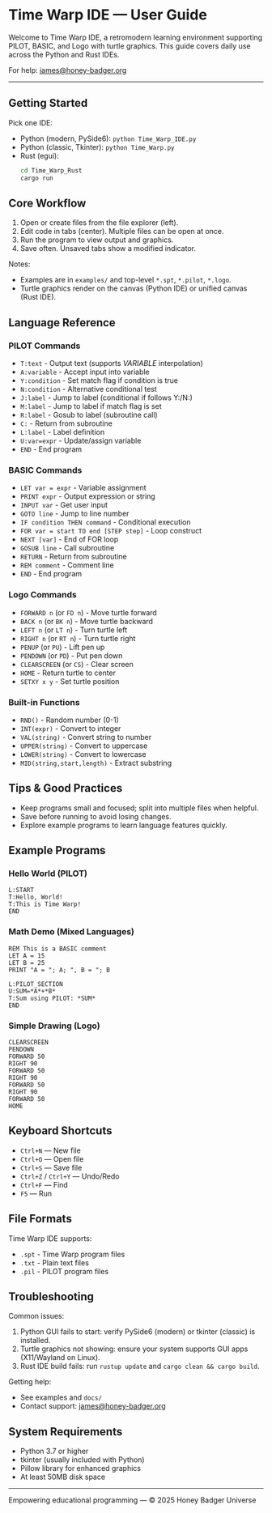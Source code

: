 # Time Warp IDE — User Guide

Welcome to Time Warp IDE, a retromodern learning environment supporting PILOT, BASIC, and Logo with turtle graphics. This guide covers daily use across the Python and Rust IDEs.

For help: james@honey-badger.org

---

## Getting Started

Pick one IDE:

- Python (modern, PySide6): `python Time_Warp_IDE.py`
- Python (classic, Tkinter): `python Time_Warp.py`
- Rust (egui):
	```bash
	cd Time_Warp_Rust
	cargo run
	```

## Core Workflow

1. Open or create files from the file explorer (left).
2. Edit code in tabs (center). Multiple files can be open at once.
3. Run the program to view output and graphics.
4. Save often. Unsaved tabs show a modified indicator.

Notes:
- Examples are in `examples/` and top-level `*.spt`, `*.pilot`, `*.logo`.
- Turtle graphics render on the canvas (Python IDE) or unified canvas (Rust IDE).

## Language Reference

### PILOT Commands

- `T:text` - Output text (supports *VARIABLE* interpolation)
- `A:variable` - Accept input into variable
- `Y:condition` - Set match flag if condition is true
- `N:condition` - Alternative conditional test
- `J:label` - Jump to label (conditional if follows Y:/N:)
- `M:label` - Jump to label if match flag is set
- `R:label` - Gosub to label (subroutine call)
- `C:` - Return from subroutine
- `L:label` - Label definition
- `U:var=expr` - Update/assign variable
- `END` - End program

### BASIC Commands

- `LET var = expr` - Variable assignment
- `PRINT expr` - Output expression or string
- `INPUT var` - Get user input
- `GOTO line` - Jump to line number
- `IF condition THEN command` - Conditional execution
- `FOR var = start TO end [STEP step]` - Loop construct
- `NEXT [var]` - End of FOR loop
- `GOSUB line` - Call subroutine
- `RETURN` - Return from subroutine
- `REM comment` - Comment line
- `END` - End program

### Logo Commands

- `FORWARD n` (or `FD n`) - Move turtle forward
- `BACK n` (or `BK n`) - Move turtle backward
- `LEFT n` (or `LT n`) - Turn turtle left
- `RIGHT n` (or `RT n`) - Turn turtle right
- `PENUP` (or `PU`) - Lift pen up
- `PENDOWN` (or `PD`) - Put pen down
- `CLEARSCREEN` (or `CS`) - Clear screen
- `HOME` - Return turtle to center
- `SETXY x y` - Set turtle position

### Built-in Functions

- `RND()` - Random number (0-1)
- `INT(expr)` - Convert to integer
- `VAL(string)` - Convert string to number
- `UPPER(string)` - Convert to uppercase
- `LOWER(string)` - Convert to lowercase
- `MID(string,start,length)` - Extract substring

## Tips & Good Practices

- Keep programs small and focused; split into multiple files when helpful.
- Save before running to avoid losing changes.
- Explore example programs to learn language features quickly.

## Example Programs

### Hello World (PILOT)
```
L:START
T:Hello, World!
T:This is Time Warp!
END
```

### Math Demo (Mixed Languages)
```
REM This is a BASIC comment
LET A = 15
LET B = 25
PRINT "A = "; A; ", B = "; B

L:PILOT_SECTION
U:SUM=*A*+*B*
T:Sum using PILOT: *SUM*
END
```

### Simple Drawing (Logo)
```
CLEARSCREEN
PENDOWN
FORWARD 50
RIGHT 90
FORWARD 50
RIGHT 90
FORWARD 50
RIGHT 90
FORWARD 50
HOME
```

## Keyboard Shortcuts

- `Ctrl+N` — New file
- `Ctrl+O` — Open file
- `Ctrl+S` — Save file
- `Ctrl+Z` / `Ctrl+Y` — Undo/Redo
- `Ctrl+F` — Find
- `F5` — Run

## File Formats

Time Warp IDE supports:
- `.spt` - Time Warp program files
- `.txt` - Plain text files
- `.pil` - PILOT program files

## Troubleshooting

Common issues:

1. Python GUI fails to start: verify PySide6 (modern) or tkinter (classic) is installed.
2. Turtle graphics not showing: ensure your system supports GUI apps (X11/Wayland on Linux).
3. Rust IDE build fails: run `rustup update` and `cargo clean && cargo build`.

Getting help:
- See examples and `docs/`
- Contact support: james@honey-badger.org

## System Requirements

- Python 3.7 or higher
- tkinter (usually included with Python)
- Pillow library for enhanced graphics
- At least 50MB disk space

---

Empowering educational programming — © 2025 Honey Badger Universe